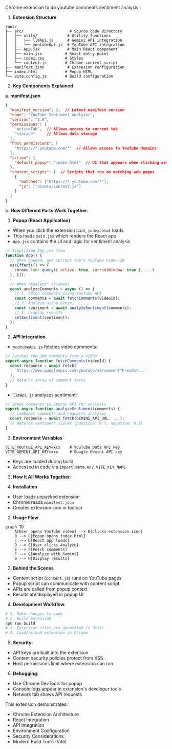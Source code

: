 Chrome extension to do youtube comments sentiment analysis :

1. **Extension Structure**
```
root/
├── src/                    # Source code directory
│   ├── utils/             # Utility functions
│   │   ├── llmApi.js      # Gemini API integration
│   │   └── youtubeApi.js  # YouTube API integration
│   ├── App.jsx            # Main React component
│   ├── main.jsx          # React entry point
│   ├── index.css         # Styles
│   └── content.js        # Chrome content script
├── manifest.json          # Extension configuration
├── index.html            # Popup HTML
└── vite.config.js        # Build configuration
```

2. **Key Components Explained**

a. **manifest.json**
```json
{
  "manifest_version": 3,  // Latest manifest version
  "name": "YouTube Sentiment Analyzer",
  "version": "1.0",
  "permissions": [
    "activeTab",  // Allows access to current tab
    "storage"     // Allows data storage
  ],
  "host_permissions": [
    "https://*.youtube.com/*"  // Allows access to YouTube domains
  ],
  "action": {
    "default_popup": "index.html"  // UI that appears when clicking extension icon
  },
  "content_scripts": [  // Scripts that run on matching web pages
    {
      "matches": ["https://*.youtube.com/*"],
      "js": ["assets/content.js"]
    }
  ]
}
```

b. **How Different Parts Work Together**:

1. **Popup (React Application)**
- When you click the extension icon, `index.html` loads
- This loads `main.jsx` which renders the React app
- `App.jsx` contains the UI and logic for sentiment analysis
```jsx
// Simplified App.jsx flow
function App() {
  // When opened, get current tab's YouTube video ID
  useEffect(() => {
    chrome.tabs.query({ active: true, currentWindow: true }, ...)
  }, []);

  // When "Analyze" clicked:
  const analyzeComments = async () => {
    // 1. Fetch comments using YouTube API
    const comments = await fetchComments(videoId);
    // 2. Analyze using Gemini
    const sentiment = await analyzeSentiment(comments);
    // 3. Display results
    setSentiment(sentiment);
  };
}
```

2. **API Integration**
- `youtubeApi.js` fetches video comments:
```javascript
// Fetches top 100 comments from a video
export async function fetchComments(videoId) {
  const response = await fetch(
    `https://www.googleapis.com/youtube/v3/commentThreads?...`
  );
  // Returns array of comment texts
}
```

- `llmApi.js` analyzes sentiment:
```javascript
// Sends comments to Gemini API for analysis
export async function analyzeSentiment(comments) {
  // Combines comments and requests analysis
  const response = await fetch(GEMINI_API_URL, ...);
  // Returns sentiment scores {positive: 0.7, negative: 0.3}
}
```

3. **Environment Variables**
```env
VITE_YOUTUBE_API_KEY=xxx    # YouTube Data API key
VITE_GEMINI_API_KEY=xxx     # Google Gemini API key
```
- Keys are loaded during build
- Accessed in code via `import.meta.env.VITE_KEY_NAME`

3. **How It All Works Together**:

1. **Installation**
- User loads unpacked extension
- Chrome reads `manifest.json`
- Creates extension icon in toolbar

2. **Usage Flow**
```mermaid
graph TD
    A[User opens YouTube video] --> B[Clicks extension icon]
    B --> C[Popup opens index.html]
    C --> D[React app loads]
    D --> E[User clicks Analyze]
    E --> F[Fetch comments]
    F --> G[Analyze with Gemini]
    G --> H[Display results]
```

3. **Behind the Scenes**
- Content script (`content.js`) runs on YouTube pages
- Popup script can communicate with content script
- APIs are called from popup context
- Results are displayed in popup UI

4. **Development Workflow**:
```bash
# 1. Make changes to code
# 2. Build extension
npm run build
# 3. Extension files are generated in dist/
# 4. Load/reload extension in Chrome
```

5. **Security**:
- API keys are built into the extension
- Content security policies protect from XSS
- Host permissions limit where extension can run

6. **Debugging**:
- Use Chrome DevTools for popup
- Console logs appear in extension's developer tools
- Network tab shows API requests

This extension demonstrates:
- Chrome Extension Architecture
- React Integration
- API Integration
- Environment Configuration
- Security Considerations
- Modern Build Tools (Vite)
